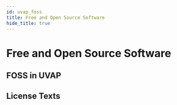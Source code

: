 ```yaml
---
id: uvap_foss
title: Free and Open Source Software
hide_title: true
---
```


# Free and Open Source Software

## FOSS in UVAP

## License Texts